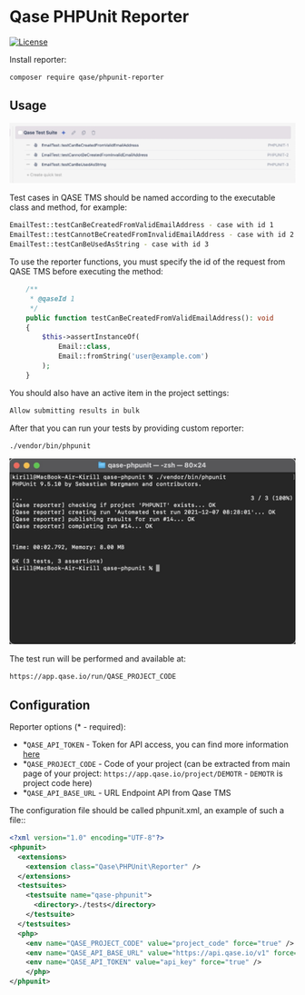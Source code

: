 # Qase PHPUnit Reporter

[![License](https://lxgaming.github.io/badges/License-Apache%202.0-blue.svg)](https://www.apache.org/licenses/LICENSE-2.0)

Install reporter:
```bash
composer require qase/phpunit-reporter 
```

## Usage

![alt text](screenshots/Screenshot_1.jpg "text")​

Test cases in QASE TMS should be named according to the executable class and method, for example:
```bash
EmailTest::testCanBeCreatedFromValidEmailAddress - case with id 1
EmailTest::testCannotBeCreatedFromInvalidEmailAddress - case with id 2
EmailTest::testCanBeUsedAsString - case with id 3
```

To use the reporter functions, you must specify the id of the request from QASE TMS before executing the method:

```php
    /**
     * @qaseId 1
     */
    public function testCanBeCreatedFromValidEmailAddress(): void
    {
        $this->assertInstanceOf(
            Email::class,
            Email::fromString('user@example.com')
        );
    }
```
You should also have an active item in the project settings:
```bash
Allow submitting results in bulk
```

After that you can run your tests by providing custom reporter:
```bash
./vendor/bin/phpunit 
```
![alt text](screenshots/Screenshot_2.jpg "text")​

The test run will be performed and available at:
```bash
https://app.qase.io/run/QASE_PROJECT_CODE
```

## Configuration

Reporter options (* - required):

- *`QASE_API_TOKEN` - Token for API access, you can find more information
  [here](https://developers.qase.io/#authentication)
- *`QASE_PROJECT_CODE` - Code of your project (can be extracted from main 
  page of your project: `https://app.qase.io/project/DEMOTR` - 
  `DEMOTR` is project code here)
- *`QASE_API_BASE_URL` - URL Endpoint API from Qase TMS

The configuration file should be called phpunit.xml, an example of such a file::
```xml
<?xml version="1.0" encoding="UTF-8"?>
<phpunit>
  <extensions>
    <extension class="Qase\PHPUnit\Reporter" />
  </extensions>
  <testsuites>
    <testsuite name="qase-phpunit">
      <directory>./tests</directory>
    </testsuite>
  </testsuites>
  <php>
    <env name="QASE_PROJECT_CODE" value="project_code" force="true" />
    <env name="QASE_API_BASE_URL" value="https://api.qase.io/v1" force="true" />
    <env name="QASE_API_TOKEN" value="api_key" force="true" />
    </php>  
</phpunit>
```


